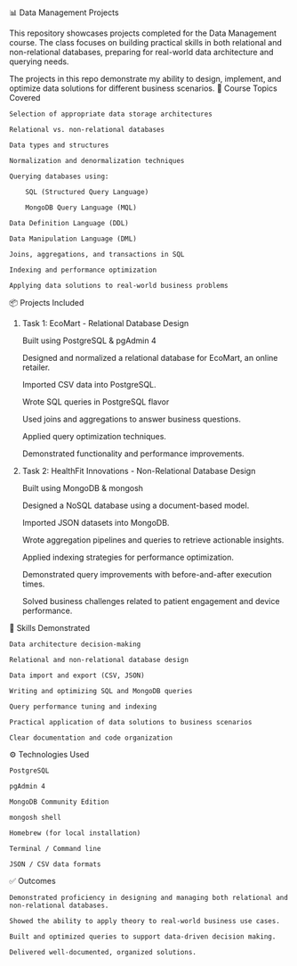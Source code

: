 📊 Data Management Projects

This repository showcases projects completed for the Data Management course. The class focuses on building practical skills in both relational and non-relational databases, preparing for real-world data architecture and querying needs.

The projects in this repo demonstrate my ability to design, implement, and optimize data solutions for different business scenarios.
🧩 Course Topics Covered

    Selection of appropriate data storage architectures

    Relational vs. non-relational databases

    Data types and structures

    Normalization and denormalization techniques

    Querying databases using:

        SQL (Structured Query Language)

        MongoDB Query Language (MQL)

    Data Definition Language (DDL)

    Data Manipulation Language (DML)

    Joins, aggregations, and transactions in SQL

    Indexing and performance optimization

    Applying data solutions to real-world business problems

📦 Projects Included
1. Task 1: EcoMart - Relational Database Design

    Built using PostgreSQL & pgAdmin 4

    Designed and normalized a relational database for EcoMart, an online retailer.

    Imported CSV data into PostgreSQL.

    Wrote SQL queries in PostgreSQL flavor

    Used joins and aggregations to answer business questions.

    Applied query optimization techniques.

    Demonstrated functionality and performance improvements.

2. Task 2: HealthFit Innovations - Non-Relational Database Design 

    Built using MongoDB & mongosh

    Designed a NoSQL database using a document-based model.

    Imported JSON datasets into MongoDB.

    Wrote aggregation pipelines and queries to retrieve actionable insights.

    Applied indexing strategies for performance optimization.

    Demonstrated query improvements with before-and-after execution times.

    Solved business challenges related to patient engagement and device performance.



🧭 Skills Demonstrated

    Data architecture decision-making

    Relational and non-relational database design

    Data import and export (CSV, JSON)

    Writing and optimizing SQL and MongoDB queries

    Query performance tuning and indexing

    Practical application of data solutions to business scenarios

    Clear documentation and code organization

⚙️ Technologies Used

    PostgreSQL

    pgAdmin 4

    MongoDB Community Edition

    mongosh shell

    Homebrew (for local installation)

    Terminal / Command line

    JSON / CSV data formats

✅ Outcomes

    Demonstrated proficiency in designing and managing both relational and non-relational databases.

    Showed the ability to apply theory to real-world business use cases.

    Built and optimized queries to support data-driven decision making.

    Delivered well-documented, organized solutions.

<!-- **Note**: This project was completed as part of coursework. Datasets and code are for educational use only and may not be publicly shared. -->
